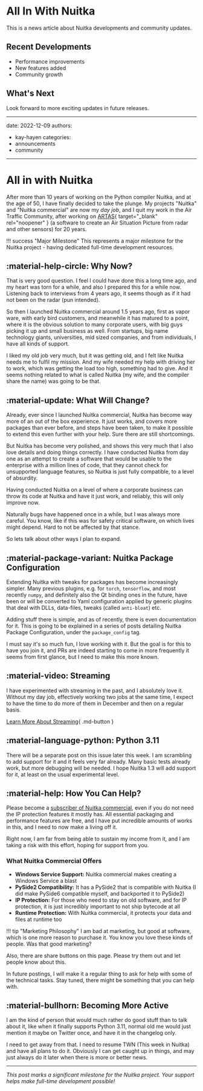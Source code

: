 # All In With Nuitka

This is a news article about Nuitka developments and community updates.

## Recent Developments

- Performance improvements
- New features added
- Community growth

## What's Next

Look forward to more exciting updates in future releases.

---
date: 2022-12-09
authors:
  - kay-hayen
categories:
  - announcements
  - community
---

# All in with Nuitka

After more than 10 years of working on the Python compiler Nuitka, and at the age of 50, I have finally decided to take the plunge. My projects "Nuitka" and "Nuitka commercial" are now my *day job*, and I quit my work in the Air Traffic Community, after working on [ARTAS](https://en.wikipedia.org/wiki/ARTAS){ target="_blank" rel="noopener" } (a software to create an Air Situation Picture from radar and other sensors) for 20 years.

<!-- more -->

!!! success "Major Milestone"
    This represents a major milestone for the Nuitka project - having dedicated full-time development resources.

## :material-help-circle: Why Now?

That is very good question. I feel I could have done this a long time ago, and my heart was torn for a while, and also I prepared this for a while now. Listening back to interviews from 4 years ago, it seems though as if it had not been on the radar (pun intended).

So then I launched Nuitka commercial around 1.5 years ago, first as vapor ware, with early bird customers, and meanwhile it has matured to a point, where it is the obvious solution to many corporate users, with big guys picking it up and small business as well. From startups, big name technology giants, universities, mid sized companies, and from individuals, I have all kinds of support.

I liked my old job very much, but it was getting old, and I felt like Nuitka needs me to fulfil my mission. And my wife needed my help with driving her to work, which was getting the load too high, something had to give. And it seems nothing related to what is called Nuitka (my wife, and the compiler share the name) was going to be that.

## :material-update: What Will Change?

Already, ever since I launched Nuitka commercial, Nuitka has become way more of an out of the box experience. It just works, and covers more packages than ever before, and steps have been taken, to make it possible to extend this even further with your help. Sure there are still shortcomings.

But Nuitka has become very polished, and shows this very much that I also love details and doing things correctly. I have conducted Nuitka from day one as an attempt to create a software that would be usable to the enterprise with a million lines of code, that they cannot check for unsupported language features, so Nuitka is just fully compatible, to a level of absurdity.

Having conducted Nuitka on a level of where a corporate business can throw its code at Nuitka and have it just work, and reliably, this will only improve now.

Naturally bugs have happened once in a while, but I was always more careful. You know, like if this was for safety critical software, on which lives might depend. Hard to not be affected by that stance.

So lets talk about other ways I plan to expand.

## :material-package-variant: Nuitka Package Configuration

Extending Nuitka with tweaks for packages has become increasingly simpler. Many previous plugins, e.g. for `torch`, `tensorflow`, and most recently `numpy`, and definitely also the Qt binding ones in the future, have been or will be converted to Yaml configuration applied by generic plugins that deal with DLLs, data-files, tweaks (called `anti-bloat`) etc.

Adding stuff there is simple, and as of recently, there is even documentation for it. This is going to be explained in a series of posts detailing Nuitka Package Configuration, under the `package_config` tag.

I must say it's so much fun, I love working with it. But the goal is for this to have you join it, and PRs are indeed starting to come in more frequently it seems from first glance, but I need to make this more known.

## :material-video: Streaming

I have experimented with streaming in the past, and I absolutely love it. Without my day job, effectively working two jobs at the same time, I expect to have the time to do more of them in December and then on a regular basis.

[Learn More About Streaming](../streaming.md){ .md-button }

## :material-language-python: Python 3.11

There will be a separate post on this issue later this week. I am scrambling to add support for it and it feels very far already. Many basic tests already work, but more debugging will be needed. I hope Nuitka 1.3 will add support for it, at least on the usual experimental level.

## :material-help: How You Can Help?

Please become a [subscriber of Nuitka commercial](../commercial.md), even if you do not need the IP protection features it mostly has. All essential packaging and performance features are free, and I have put incredible amounts of works in this, and I need to now make a living off it.

Right now, I am far from being able to sustain my income from it, and I am taking a risk with this effort, hoping for support from you.

### What Nuitka Commercial Offers

- **Windows Service Support:** Nuitka commercial makes creating a Windows Service a blast
- **PySide2 Compatibility:** It has a PySide2 that is compatible with Nuitka (I did make PySide6 compatible myself, and backported it to PySide2)
- **IP Protection:** For those who need to stay on old software, and for IP protection, it is just incredibly important to not ship bytecode at all
- **Runtime Protection:** With Nuitka commercial, it protects your data and files at runtime too

!!! tip "Marketing Philosophy"
    I am bad at marketing, but good at software, which is one more reason to purchase it. You know you love these kinds of people. Was that good marketing?

Also, there are share buttons on this page. Please try them out and let people know about this.

In future postings, I will make it a regular thing to ask for help with some of the technical tasks. Stay tuned, there might be something that you can help with.

## :material-bullhorn: Becoming More Active

I am the kind of person that would much rather do good stuff than to talk about it, like when it finally supports Python 3.11, normal old me would just mention it maybe on Twitter once, and have it in the changelog only.

I need to get away from that. I need to resume TWN (This week in Nuitka) and have all plans to do it. Obviously I can get caught up in things, and may just always do it later when there is more or better news.

---

*This post marks a significant milestone for the Nuitka project. Your support helps make full-time development possible!*
